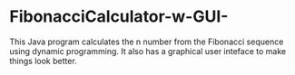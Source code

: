 # FibonacciCalculator-w-GUI-
This Java program calculates the n number from the Fibonacci sequence using dynamic programming. It also has a graphical user inteface to make things look better.
